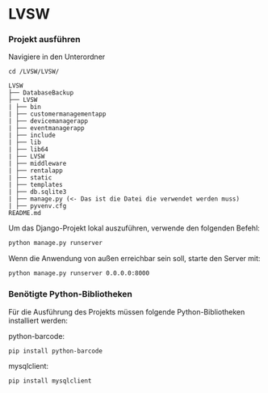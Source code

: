 # LVSW

### Projekt ausführen

Navigiere in den Unterordner
```
cd /LVSW/LVSW/

LVSW
├── DatabaseBackup
├── LVSW
| ├── bin
| ├── customermanagementapp
| ├── devicemanagerapp
| ├── eventmanagerapp
| ├── include
| ├── lib
| ├── lib64
| ├── LVSW
| ├── middleware
| ├── rentalapp
| ├── static
| ├── templates
| ├── db.sqlite3
| ├── manage.py (<- Das ist die Datei die verwendet werden muss)
| ├── pyvenv.cfg
README.md

```

Um das Django-Projekt lokal auszuführen, verwende den folgenden Befehl:

```bash
python manage.py runserver
```

Wenn die Anwendung von außen erreichbar sein soll, starte den Server mit:
```bash
python manage.py runserver 0.0.0.0:8000
```

### Benötigte Python-Bibliotheken

Für die Ausführung des Projekts müssen folgende Python-Bibliotheken installiert werden:

python-barcode:
```bash
pip install python-barcode
```

mysqlclient:
```bash
pip install mysqlclient
```